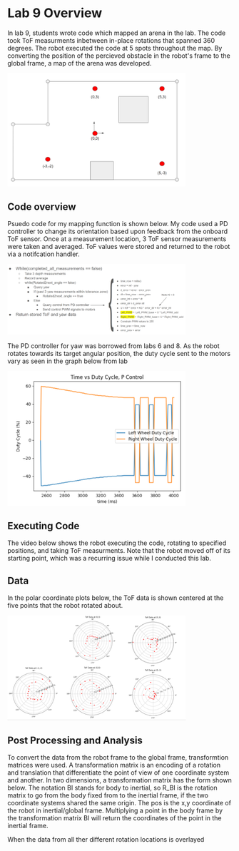 # Lab 9 Overview
In lab 9, students wrote code which mapped an arena in the lab. The code took ToF measurments inbetween in-place rotations that spanned 360 degrees. The robot executed the code at 5 spots throughout the map. By converting the position of the percieved obstacle in the robot's frame to the global frame, a map of the arena was developed.

<img src="map.PNG" class="img-responsive" alt="" width= 400>

## Code overview
Psuedo code for my mapping function is shown below. My code used a PD controller to change its orientation based upon feedback from the onboard ToF sensor. Once at a measurement location, 3 ToF sensor measurements were taken and averaged. ToF values were stored and returned to the robot via a notifcation handler. 

<img src="psuedo.PNG" class="img-responsive" alt="" width= 400>

The PD controller for yaw was borrowed from labs 6 and 8. As the robot rotates towards its target angular position, the duty cycle sent to the motors vary as seen in the graph below from lab 

<img src="Pduty.PNG" class="img-responsive" alt="" width= 400>

## Executing Code
The video below shows the robot executing the code, rotating to specified positions, and taking ToF measurments. Note that the robot moved off of its starting point, which was a recurring issue while I conducted this lab. 

## Data 
In the polar coordinate plots below, the ToF data is shown centered at the five points that the robot rotated about. 

<img src="polar.PNG" class="img-responsive" alt="" width= 400>

## Post Processing and Analysis
To convert the data from the robot frame to the global frame, transformtion matrices were used. A transformation matrix is an encoding of a rotation and translation that differentiate the point of view of one coordinate system and another. In two dimensions, a transformation matrix has the form shown below. The notation BI stands for body to inertial, so R_BI is the rotation matrix to go from the body fixed from to the inertial frame, if the two coordinate systems shared the same origin. The pos is the x,y coordinate of the robot in inertial/global frame. Multiplying a point in the body frame by the transformation matrix BI will return the coordinates of the point in the inertial frame. 

When the data from all ther different rotation locations is overlayed 

